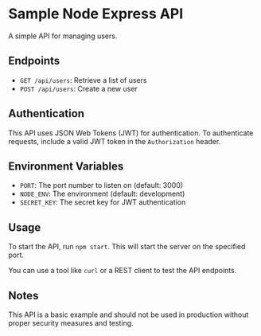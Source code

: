 # Sample Node Express API

A simple API for managing users.

## Endpoints

- `GET /api/users`: Retrieve a list of users
- `POST /api/users`: Create a new user

## Authentication

This API uses JSON Web Tokens (JWT) for authentication. To authenticate requests, include a valid JWT token in the `Authorization` header.

## Environment Variables

- `PORT`: The port number to listen on (default: 3000)
- `NODE_ENV`: The environment (default: development)
- `SECRET_KEY`: The secret key for JWT authentication

## Usage

To start the API, run `npm start`. This will start the server on the specified port.

You can use a tool like `curl` or a REST client to test the API endpoints.

## Notes

This API is a basic example and should not be used in production without proper security measures and testing.
